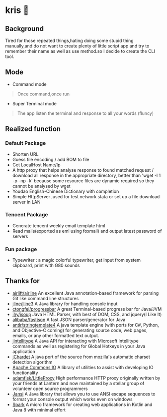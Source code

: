 # kris 🙋
## Background
Tired for those repeated things,hating doing some stupid thing manually,and do not want to create plenty of little script app and try to remember their name as well as use method.so I decide to create the CLI tool.
## Mode
* Command mode 
 > Once command,once run
 
* Super Terminal mode
 > The app listen the terminal and response to all your words (fluncy)
## Realized function
### Default Package
* Shorten URL
* Guess file encoding / add BOM to file
* Get LocalHost Name/Ip
* A http proxy that helps analyse response to found matched request / download all response in the appropriate directory, better than 'wget -l 1 -p -np -k' because some resource files are dynamic required so they cannot be analysed by wget
* Youdao English-Chinese Dictionary with <TAB> completion
* Simple HttpServer ,used for test network stata or set up a file download server in LAN
### Tencent Package
* Generate tencent weekly email template html
* Read mails(exported as eml using foxmail) and output latest password of servers
### Fun package
* Typewriter : a magic colorful typewriter, get input from system clipboard, print with G80 sounds
## Thanks for
* [airlift/airline]( https://github.com/airlift/airline/issues) An excellent Java annotation-based framework for parsing Git like command line structures
* [jline/jline3](https://github.com/jline/jline3) A Java library for handling console input
* [ctongfei/progressbar](https://github.com/ctongfei/progressbar)  A great Terminal-based progress bar for Java/JVM
* [jhy/jsoup](https://github.com/jhy/jsoup) Java HTML Parser, with best of DOM, CSS, and jquery(I Like It)
* [alibaba/fastjson](https://github.com/alibaba/fastjson) A fast JSON parser/generator for Java
* [antlr/stringtemplate4](https://github.com/antlr/stringtemplate4) A java template engine (with ports for C#, Python, and Objective-C coming) for generating source code, web pages, emails, or any other formatted text output.
* [jintellitype](https://code.google.com/archive/p/jintellitype/) A Java API for interacting with Microsoft Intellitype commands as well as registering for Global Hotkeys in your Java application
* [jChardet](http://jchardet.sourceforge.net/index.html) A java port of the source from mozilla's automatic charset detection algorithm
* [Apache Commons IO](https://commons.apache.org/proper/commons-io/download_io.cgi) A library of utilities to assist with developing IO functionality
* [adamfisk/LittleProxy](https://github.com/adamfisk/LittleProxy) High performance HTTP proxy originally written by your friends at Lantern and now maintained by a stellar group of volunteer open source programmers
* [Jansi](http://fusesource.github.io/jansi) A Java library that allows you to use ANSI escape sequences to format your console output which works even on windows
* [Spark](http://sparkjava.com) A micro framework for creating web applications in Kotlin and Java 8 with minimal effort